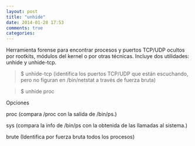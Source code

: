 ```yaml
---
layout: post
title: "unhide"
date: 2014-01-28 17:53
comments: true
categories: 
---
```

Herramienta forense para encontrar procesos y puertos TCP/UDP ocultos por rootkits, módulos del kernel o por otras técnicas. Incluye dos utilidades: unhide y unhide-tcp.

>$ unhide-tcp (identifica los puertos TCP/UDP que están escuchando, pero no figuran en /bin/netstat a través de fuerza bruta)

>$ unhide proc

Opciones

proc (compara /proc con la salida de /bin/ps.)

sys (compara la info de /bin/ps con la obtenida de las llamadas al sistema.)

brute (Identifica por fuerza bruta todos los procesos) 

